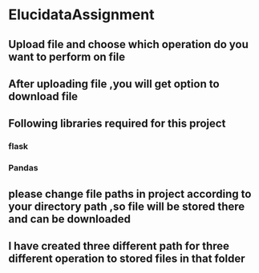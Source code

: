 # ElucidataAssignment

## Upload file and choose which operation do you want to perform on file
## After uploading file ,you will get option to download file
## Following libraries required for this project
### flask
### Pandas

## please change file paths in project according to your directory path ,so file will be stored there and can be downloaded
## I have created three different path for three different operation to stored files in that folder
